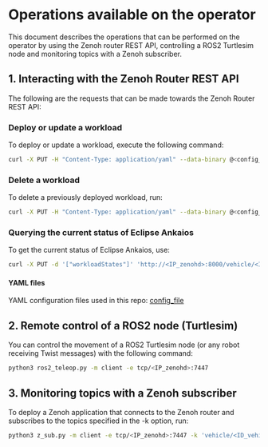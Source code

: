 # Operations available on the operator

This document describes the operations that can be performed on the operator by using the Zenoh router REST API, controlling a ROS2 Turtlesim node and monitoring topics with a Zenoh subscriber.

## 1. Interacting with the Zenoh Router REST API

The following are the requests that can be made towards the Zenoh Router REST API:

### Deploy or update a workload
To deploy or update a workload, execute the following command: 
```bash
curl -X PUT -H "Content-Type: application/yaml" --data-binary @<config_file>.yaml 'http://<IP_zenohd>:8000/vehicle/<ID_vehicle>/manifest/apply/req'
```

### Delete a workload
To delete a previously deployed workload, run:
```bash
curl -X PUT -H "Content-Type: application/yaml" --data-binary @<config_file>.yaml 'http://<IP_zenohd>:8000/vehicle/<ID_vehicle>/manifest/delete/req'
```

### Querying the current status of Eclipse Ankaios
To get the current status of Eclipse Ankaios, use:
```bash
curl -X PUT -d '["workloadStates"]' 'http://<IP_zenohd>:8000/vehicle/<ID-vehicle>/state/delete/req'
```

#### YAML files
YAML configuration files used in this repo: [config_file](https://github.com/izaballa/SDV/tree/main/Zenoh-Architecture/SDV-Layer/config)

## 2. Remote control of a ROS2 node (Turtlesim)

You can control the movement of a ROS2 Turtlesim node (or any robot receiving Twist messages) with the following command:
```bash
python3 ros2_teleop.py -m client -e tcp/<IP_zenohd>:7447
```

## 3. Monitoring topics with a Zenoh subscriber

To deploy a Zenoh application that connects to the Zenoh router and subscribes to the topics specified in the -k option, run:
```bash
python3 z_sub.py -m client -e tcp/<IP_zenohd>:7447 -k 'vehicle/<ID_vehicle>/**'
```

